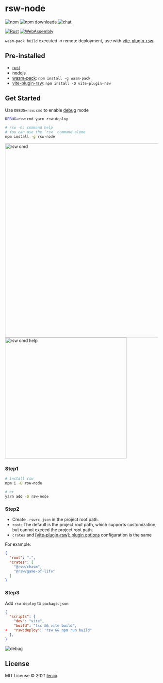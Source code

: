 # rsw-node

[![npm](https://img.shields.io/npm/v/rsw-node.svg)](https://www.npmjs.com/package/rsw-node)
[![npm downloads](https://img.shields.io/npm/dm/rsw-node.svg)](https://npmjs.org/package/rsw-node)
[![chat](https://img.shields.io/badge/chat-discord-blue?style=flat&logo=discord)](https://discord.gg/euyYWXTwmk)

[![Rust](https://img.shields.io/badge/-Rust-DEA584?style=flat&logo=rust&logoColor=000000)](https://www.rust-lang.org)
[![WebAssembly](https://img.shields.io/badge/-WebAssembly-654FF0?style=flat&logo=webassembly&logoColor=ffffff)](https://webassembly.org)

`wasm-pack build` executed in remote deployment, use with [vite-plugin-rsw](https://github.com/lencx/vite-plugin-rsw).

## Pre-installed

* [rust](https://www.rust-lang.org/learn/get-started)
* [nodejs](https://nodejs.org)
* [wasm-pack](https://github.com/rustwasm/wasm-pack): `npm install -g wasm-pack`
* [vite-plugin-rsw](https://github.com/lencx/vite-plugin-rsw): `npm install -D vite-plugin-rsw`

## Get Started

Use `DEBUG=rsw:cmd` to enable [debug](https://github.com/visionmedia/debug) mode

```bash
DEBUG=rsw:cmd yarn rsw:deploy
```

```bash
# rsw -h: command help
# You can use the `rsw` command alone
npm install -g rsw-node
```

<img width="640" src="https://github.com/lencx/rsw-node/raw/main/assets/rsw-cmd.png" alt="rsw cmd" />

<img width="400" src="https://github.com/lencx/rsw-node/raw/main/assets/rsw-cmd-help.png" alt="rsw cmd help" />

### Step1

```bash
# install rsw
npm i -D rsw-node

# or
yarn add -D rsw-node
```

### Step2

* Create `.rswrc.json` in the project root path.
* `root`: The default is the project root path, which supports customization, but cannot exceed the project root path.
* `crates` and [[vite-plugin-rsw]: plugin options](https://github.com/lencx/vite-plugin-rsw#plugin-options) configuration is the same

For example:

```json
{
  "root": ".",
  "crates": [
    "@rsw/chasm",
    "@rsw/game-of-life"
  ]
}
```

### Step3

Add `rsw:deploy` to `package.json`

```json
{
  "scripts": {
    "dev": "vite",
    "build": "tsc && vite build",
+   "rsw:deploy": "rsw && npm run build"
  },
}
```

![debug](https://github.com/lencx/rsw-node/raw/main/assets/rsw-deploy.png)

## License

MIT License © 2021 [lencx](https://github.com/lencx)
